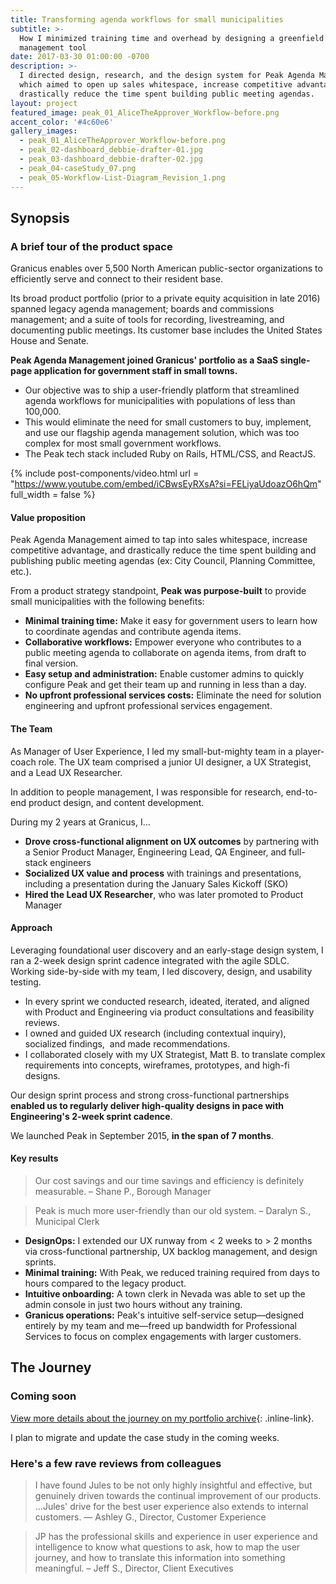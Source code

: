 ```yaml
---
title: Transforming agenda workflows for small municipalities
subtitle: >-
  How I minimized training time and overhead by designing a greenfield agenda
  management tool
date: 2017-03-30 01:00:00 -0700
description: >-
  I directed design, research, and the design system for Peak Agenda Management,
  which aimed to open up sales whitespace, increase competitive advantage, and
  drastically reduce the time spent building public meeting agendas.
layout: project
featured_image: peak_01_AliceTheApprover_Workflow-before.png
accent_color: '#4c60e6'
gallery_images:
  - peak_01_AliceTheApprover_Workflow-before.png
  - peak_02-dashboard_debbie-drafter-01.jpg
  - peak_03-dashboard_debbie-drafter-02.jpg
  - peak_04-caseStudy_07.png
  - peak_05-Workflow-List-Diagram_Revision_1.png
---
```

## Synopsis

### A brief tour of the product space

Granicus enables over 5,500 North American public-sector organizations to efficiently serve and connect to their resident base.

Its broad product portfolio (prior to a private equity acquisition in late 2016) spanned legacy agenda management; boards and commissions management; and a suite of tools for recording, livestreaming, and documenting public meetings. Its customer base includes the United States House and Senate.

**Peak Agenda Management joined Granicus' portfolio as a SaaS single-page application for government staff in small towns.**

* Our objective was to ship a user-friendly platform that streamlined agenda workflows for municipalities with populations of less than 100,000.
* This would eliminate the need for small customers to buy, implement, and use our flagship agenda management solution, which was too complex for most small government workflows.
* The Peak tech stack included Ruby on Rails, HTML/CSS, and ReactJS.

{% include post-components/video.html url = "https://www.youtube.com/embed/iCBwsEyRXsA?si=FELiyaUdoazO6hQm" full_width = false %}

#### Value proposition

Peak Agenda Management aimed to tap into sales whitespace, increase competitive advantage, and drastically reduce the time spent building and publishing public meeting agendas (ex: City Council, Planning Committee, etc.).

From a product strategy standpoint, **Peak was purpose-built** to provide small municipalities with the following benefits:

* **Minimal training time:** Make it easy for government users to learn how to coordinate agendas and contribute agenda items.
* **Collaborative workflows:** Empower everyone who contributes to a public meeting agenda to collaborate on agenda items, from draft to final version.
* **Easy setup and administration:** Enable customer admins to quickly configure Peak and get their team up and running in less than a day.
* **No upfront professional services costs:** Eliminate the need for solution engineering and upfront professional services engagement.

#### The Team

As Manager of User Experience, I led my small-but-mighty team in a player-coach role. The UX team comprised a junior UI designer, a UX Strategist, and a Lead UX Researcher.

In addition to people management, I was responsible for research, end-to-end product design, and content development.

During my 2 years at Granicus, I…

* **Drove cross-functional alignment on UX outcomes** by partnering with a Senior Product Manager, Engineering Lead, QA Engineer, and full-stack engineers
* **Socialized UX value and process** with trainings and presentations, including a presentation during the January Sales Kickoff (SKO)
* **Hired the Lead UX Researcher**, who was later promoted to Product Manager

#### Approach

Leveraging foundational user discovery and an early-stage design system, I ran a 2-week design sprint cadence integrated with the agile SDLC. Working side-by-side with my team, I led discovery, design, and usability testing.

* In every sprint we conducted research, ideated, iterated, and aligned with Product and Engineering via product consultations and feasibility reviews.
* I owned and guided UX research (including contextual inquiry), socialized findings,&nbsp; and made recommendations.
* I collaborated closely with my UX Strategist, Matt B. to translate complex requirements into concepts, wireframes, prototypes, and high-fi designs.

Our design sprint process and strong cross-functional partnerships **enabled us to regularly deliver high-quality designs in pace with Engineering's 2-week sprint cadence**.

We launched Peak in September 2015, **in the span of 7 months**.

#### Key results

> Our cost savings and our time savings and efficiency is definitely measurable. – Shane P., Borough Manager

> Peak is much more user-friendly than our old system. – Daralyn S., Municipal Clerk

* **DesignOps:** I extended our UX runway from &lt; 2 weeks to &gt; 2 months via cross-functional partnership, UX backlog management, and design sprints.
* **Minimal training:** With Peak, we reduced training required from days to hours compared to the legacy product.
* **Intuitive onboarding:** A town clerk in Nevada was able to set up the admin console in just two hours without any training.
* **Granicus operations:**&nbsp;Peak's intuitive self-service setup—designed entirely by my team and me—freed up bandwidth for Professional Services to focus on complex engagements with larger customers.

## The Journey

### Coming soon

[View more details about the journey on my portfolio archive](https://vault.julesconnectsdots.com/caseStudy01_peak.html){: .inline-link}.

I plan to migrate and update the case study in the coming weeks.

### Here's a few rave reviews from colleagues

> I have found Jules to be not only highly insightful and effective, but genuinely driven towards the continual improvement of our products. …Jules' drive for the best user experience also extends to internal customers. — Ashley G., Director, Customer Experience

> JP has the professional skills and experience in user experience and intelligence to know what questions to ask, how to map the user journey, and how to translate this information into something meaningful. – Jeff S., Director, Client Executives
